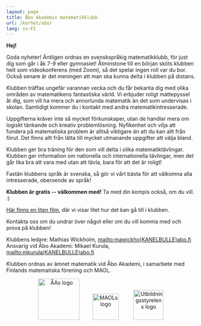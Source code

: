 ```yaml
---
layout: page
title: Åbo Akademis matematikklubb
url: /kerhot/abo/
lang: sv-FI
---
```


**Hej!**

Goda nyheter! Äntligen ordnas en svenskspråkig matematik­klubb, för just dig som går i åk 7-9 eller gymnasiet! Åtminstone till en början sköts klubben helt som video­konferens (med Zoom), så det spelar ingen roll var du bor. Också senare är det meningen att man ska kunna delta i klubben på distans. 

Klubben träffas ungefär varannan vecka och du får bekanta dig med olika områden av matematikens fantastiska värld. Vi erbjuder roligt mattepyssel åt dig, som vill ha mera och annorlunda matematik än det som undervisas i skolan. Samtidigt kommer du i kontakt med andra matematikintresserade. 

Uppgifterna kräver inte så mycket förkunskaper, utan de handlar mera om logiskt tänkande och kreativ problem­lösning. Nyfikenhet och vilja att fundera på matematiska problem är alltså viktigare än att du kan allt från förut. Det finns allt från lätta till mycket utmanande uppgifter att välja bland. 

Klubben ger bra träning för den som vill delta i olika matematiktävlingar. Klubben ger information om nationella och internationella tävlingar, men det går lika bra att vara med utan att tävla, bara för att det är roligt! 

Fastän klubbens språk är svenska, så gör vi vårt bästa för att välkomna alla intresserade, oberoende av språk!

**Klubben är gratis -- välkommen med!** Ta med din kompis också, om du vill. :)

[Här finns en liten film](https://aboakademi.zoom.us/rec/share/Tl52M6UWRaGYsKcBzoyUJVh7wYbE2wjjSh0nLm_KS5wJhhRjxgjTus8N6rCI8ZjE.u0LJwbJnYk4PHQXI?startTime=1612187986000), där vi visar litet hur det kan gå till i klubben.

Kontakta oss om du undrar över något eller om du vill komma med och prova på klubben!

Klubbens ledare: Mathias Wickholm, <mailto:mawickho(KANELBULLE)abo.fi><br>
Ansvarig vid Åbo Akademi: Mikael Kurula, <mailto:mkurula(KANELBULLE)abo.fi>

Klubben ordnas av ämnet matematik vid Åbo Akademi, i samarbete med Finlands matematiska förening och MAOL.

<p align="center">
<img src="https://matematiikkakilpailut.fi/kerhot/abo/%C3%85A%20logo.svg" alt="ÅAs logo" height="110"/>&nbsp;&nbsp;&nbsp;&nbsp;&nbsp;&nbsp;&nbsp;&nbsp;
<img src="https://matematiikkakilpailut.fi/kerhot/abo/MAOL%20logo.svg" alt="MAOLs logo" height="70"/> &nbsp;&nbsp;&nbsp;&nbsp;&nbsp;&nbsp;&nbsp;&nbsp;
<img src="https://matematiikkakilpailut.fi/kerhot/abo/UBS%20finansierar.png" alt="Utbildningsstyrelens logo" height="80"/>
</p>
